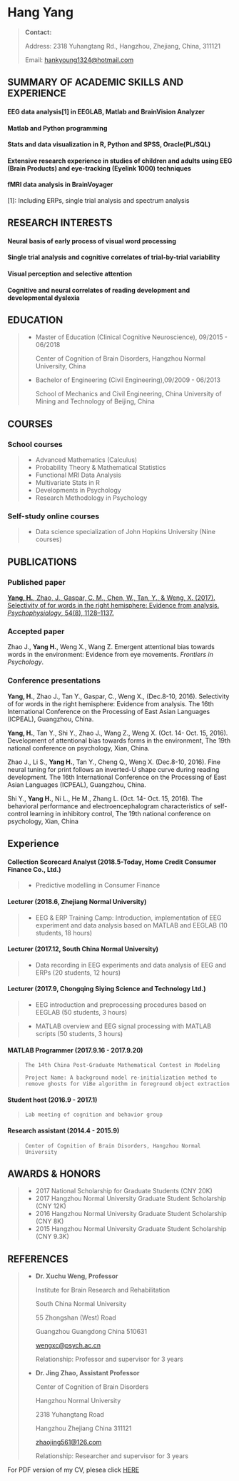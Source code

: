 Hang Yang
===========
> **Contact:** 
> 
> Address: 2318 Yuhangtang Rd., Hangzhou, Zhejiang, China, 311121
> 
> Email:  hankyoung1324@hotmail.com

SUMMARY OF ACADEMIC SKILLS AND EXPERIENCE
--
#### EEG data analysis[1] in EEGLAB, Matlab and BrainVision Analyzer
#### Matlab and Python programming
#### Stats and data visualization in R, Python and SPSS, Oracle(PL/SQL)
#### Extensive research experience in studies of children and adults using EEG (Brain Products) and eye-tracking (Eyelink 1000) techniques
#### fMRI data analysis in BrainVoyager

[1]: Including ERPs, single trial analysis and spectrum analysis

RESEARCH INTERESTS
---
#### Neural basis of early process of visual word  processing
#### Single trial analysis and cognitive correlates of trial-by-trial variability
#### Visual perception and selective attention
#### Cognitive and neural correlates of reading development and developmental dyslexia

EDUCATION
-
>* Master of Education (Clinical Cognitive Neuroscience), 09/2015 - 06/2018
> 
>    Center of Cognition of Brain Disorders, Hangzhou Normal University, China
>* Bachelor of Engineering (Civil Engineering),09/2009 - 06/2013
>  
>    School of Mechanics and Civil Engineering, China University of Mining and Technology of Beijing, China

COURSES
---
### School courses
>*	Advanced Mathematics (Calculus)
>*	Probability Theory & Mathematical Statistics
>*	Functional MRI Data Analysis 
>*	Multivariate Stats in R
>*	Developments in Psychology
>*	Research Methodology in Psychology
### Self-study online courses
>*	Data science specialization of John Hopkins University (Nine courses)

PUBLICATIONS
--
### Published paper
[**Yang, H.**, Zhao, J., Gaspar, C. M., Chen, W., Tan, Y., & Weng, X. (2017). Selectivity of  for  words in the right hemisphere: Evidence from  analysis. *Psychophysiology*, 54(8), 1128–1137.](http://onlinelibrary.wiley.com/doi/10.1111/psyp.12867/full "My first publication in 2017")
### Accepted paper
Zhao J., **Yang H.**, Weng X., Wang Z. Emergent attentional bias towards  words in the environment: Evidence from eye movements. *Frontiers in Psychology*.
### Conference presentations
**Yang, H.**, Zhao J., Tan Y., Gaspar, C., Weng X., (Dec.8-10, 2016). Selectivity of  for  words in the right hemisphere: Evidence from  analysis. The 16th International Conference on the Processing of East Asian Languages (ICPEAL), Guangzhou, China. 
 
**Yang, H.**, Tan Y., Shi Y., Zhao J., Wang Z., Weng X. (Oct. 14- Oct. 15, 2016). Development of attentional bias towards   forms in the environment, The 19th national conference on psychology, Xian, China.
 
Zhao J., Li S., **Yang H.**, Tan Y., Cheng Q., Weng X. (Dec.8-10, 2016). Fine neural tuning for print follows an inverted-U shape curve during reading development. The 16th International Conference on the Processing of East Asian Languages (ICPEAL), Guangzhou, China.
 
Shi Y., **Yang H.**, Ni L., He M., Zhang L. (Oct. 14- Oct. 15, 2016). The behavioral performance and electroencephalogram characteristics of self-control learning in inhibitory control, The 19th national conference on psychology, Xian, China

Experience
--

#### **Collection Scorecard Analyst** (2018.5-Today, Home Credit Consumer Finance Co., Ltd.)

>*    Predictive modelling in Consumer Finance

#### **Lecturer** (2018.6, Zhejiang Normal University)

>*    EEG & ERP Training Camp: Introduction, implementation of EEG experiment and data analysis based on MATLAB and EEGLAB (10 students, 18 hours)

#### **Lecturer** (2017.12, South China Normal University)

>*    Data recording in EEG experiments and data analysis of EEG and ERPs (20 students, 12 hours)

#### **Lecturer** (2017.9, Chongqing Siying Science and Technology Ltd.)
 
>*    EEG introduction and preprocessing procedures based on EEGLAB (50 students, 3 hours)
 
>*    MATLAB overview and EEG signal processing with MATLAB scripts (50 students, 3 hours)

#### **MATLAB Programmer** (2017.9.16 - 2017.9.20) 
>     The 14th China Post-Graduate Mathematical Contest in Modeling
> 
>     Project Name: A background model re-initialization method to remove ghosts for ViBe algorithm in foreground object extraction
>
#### Student host (2016.9 - 2017.1)
>     Lab meeting of cognition and behavior group
>
#### Research assistant (2014.4 - 2015.9)
>     Center of Cognition of Brain Disorders, Hangzhou Normal University

AWARDS & HONORS
---
>*	2017    National Scholarship for Graduate Students (CNY 20K) 
>*	2017    Hangzhou Normal University Graduate Student Scholarship (CNY 12K)
>*	2016    Hangzhou Normal University Graduate Student Scholarship (CNY 8K)
>*	2015    Hangzhou Normal University Graduate Student Scholarship (CNY 9.3K)

REFERENCES
---
>* **Dr. Xuchu Weng, Professor**
>
>    Institute for Brain Research and Rehabilitation
>
>    South China Normal University
> 
>    55 Zhongshan (West) Road
> 
>    Guangzhou Guangdong China 510631
>
>    wengxc@psych.ac.cn 
>
>    Relationship: Professor and supervisor for 3 years
>
>* **Dr. Jing Zhao, Assistant Professor**
>
>    Center of Cognition of Brain Disorders
>
>    Hangzhou Normal University
>
>    2318 Yuhangtang Road
>
>    Hangzhou Zhejiang China 311121
>
>    zhaojing561@126.com
>
>    Relationship: Researcher and supervisor for 3 years

For PDF version of my CV, plesea click [HERE](https://github.com/hankyoung1324/personal/blob/master/HangYang_CV_github.pdf)
 
